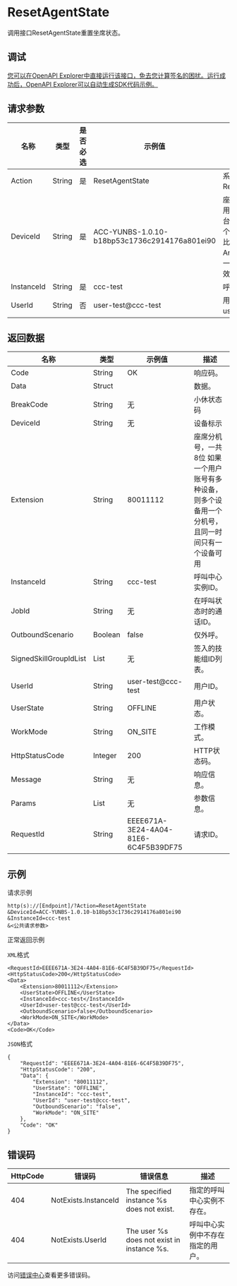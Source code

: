 # ResetAgentState

调用接口ResetAgentState重置坐席状态。

## 调试

[您可以在OpenAPI Explorer中直接运行该接口，免去您计算签名的困扰。运行成功后，OpenAPI Explorer可以自动生成SDK代码示例。](https://api.aliyun.com/#product=CCC&api=ResetAgentState&type=RPC&version=2020-07-01)

## 请求参数

|名称|类型|是否必选|示例值|描述|
|--|--|----|---|--|
|Action|String|是|ResetAgentState|系统规定参数。取值：ResetAgentState。 |
|DeviceId|String|是|ACC-YUNBS-1.0.10-b18bp53c1736c2914176a801ei90|座席端提供的唯一ID，用来表示一个座席工作台，一个座席可以有多个不同类型的座席台，比如浏览器，iOS, Android等， 但是在同一时间，只能有一个生效。 |
|InstanceId|String|是|ccc-test|呼叫中心实例ID。 |
|UserId|String|否|user-test@ccc-test|用户ID，格式为username@domain。 |

## 返回数据

|名称|类型|示例值|描述|
|--|--|---|--|
|Code|String|OK|响应码。 |
|Data|Struct| |数据。 |
|BreakCode|String|无|小休状态码 |
|DeviceId|String|无|设备标示 |
|Extension|String|80011112|座席分机号，一共8位 如果一个用户账号有多种设备，则多个设备用一个分机号，且同一时间只有一个设备可用 |
|InstanceId|String|ccc-test|呼叫中心实例ID。 |
|JobId|String|无|在呼叫状态时的通话ID。 |
|OutboundScenario|Boolean|false|仅外呼。 |
|SignedSkillGroupIdList|List|无|签入的技能组ID列表。 |
|UserId|String|user-test@ccc-test|用户ID。 |
|UserState|String|OFFLINE|用户状态。 |
|WorkMode|String|ON\_SITE|工作模式。 |
|HttpStatusCode|Integer|200|HTTP状态码。 |
|Message|String|无|响应信息。 |
|Params|List|无|参数信息。 |
|RequestId|String|EEEE671A-3E24-4A04-81E6-6C4F5B39DF75|请求ID。 |

## 示例

请求示例

```
http(s)://[Endpoint]/?Action=ResetAgentState
&DeviceId=ACC-YUNBS-1.0.10-b18bp53c1736c2914176a801ei90
&InstanceId=ccc-test
&<公共请求参数>
```

正常返回示例

`XML`格式

```
<RequestId>EEEE671A-3E24-4A04-81E6-6C4F5B39DF75</RequestId>
<HttpStatusCode>200</HttpStatusCode>
<Data>
    <Extension>80011112</Extension>
    <UserState>OFFLINE</UserState>
    <InstanceId>ccc-test</InstanceId>
    <UserId>user-test@ccc-test</UserId>
    <OutboundScenario>false</OutboundScenario>
    <WorkMode>ON_SITE</WorkMode>
</Data>
<Code>OK</Code>
```

`JSON`格式

```
{
	"RequestId": "EEEE671A-3E24-4A04-81E6-6C4F5B39DF75",
	"HttpStatusCode": "200",
	"Data": {
		"Extension": "80011112",
		"UserState": "OFFLINE",
		"InstanceId": "ccc-test",
		"UserId": "user-test@ccc-test",
		"OutboundScenario": "false",
		"WorkMode": "ON_SITE"
	},
	"Code": "OK"
}
```

## 错误码

|HttpCode|错误码|错误信息|描述|
|--------|---|----|--|
|404|NotExists.InstanceId|The specified instance %s does not exist.|指定的呼叫中心实例不存在。|
|404|NotExists.UserId|The user %s does not exist in instance %s.|呼叫中心实例中不存在指定的用户。|

访问[错误中心](https://error-center.aliyun.com/status/product/CCC)查看更多错误码。

